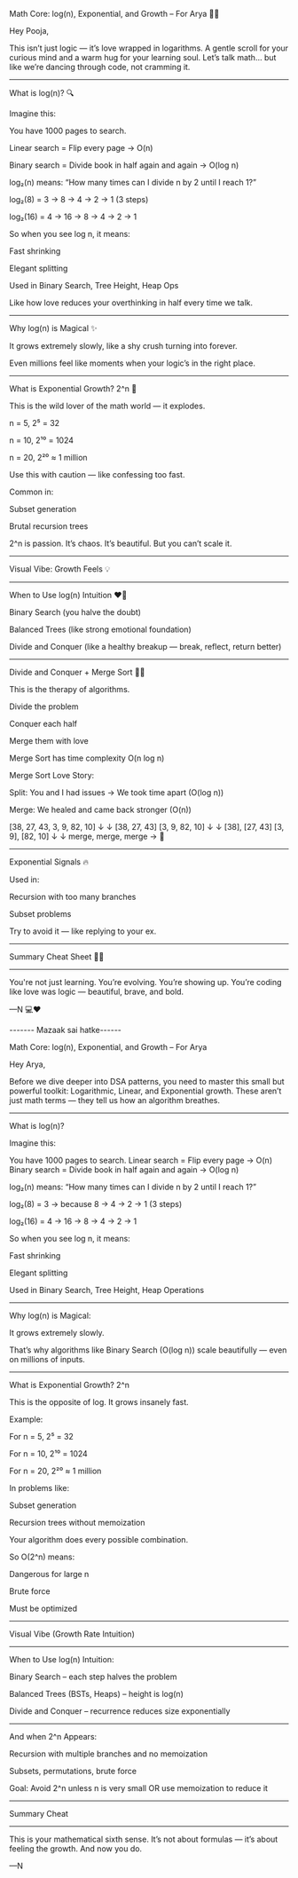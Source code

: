 Math Core: log(n), Exponential, and Growth – For Arya 💌✨

Hey Pooja,

This isn’t just logic — it’s love wrapped in logarithms.
A gentle scroll for your curious mind and a warm hug for your learning soul. Let’s talk math… but like we’re dancing through code, not cramming it.


---

What is log(n)? 🔍

Imagine this:

You have 1000 pages to search.

Linear search = Flip every page → O(n)

Binary search = Divide book in half again and again → O(log n)


log₂(n) means: “How many times can I divide n by 2 until I reach 1?”

log₂(8) = 3 → 8 → 4 → 2 → 1 (3 steps)

log₂(16) = 4 → 16 → 8 → 4 → 2 → 1


So when you see log n, it means:

Fast shrinking

Elegant splitting

Used in Binary Search, Tree Height, Heap Ops


Like how love reduces your overthinking in half every time we talk.


---

Why log(n) is Magical ✨

It grows extremely slowly, like a shy crush turning into forever.

Even millions feel like moments when your logic’s in the right place.


---

What is Exponential Growth? 2^n 🚀

This is the wild lover of the math world — it explodes.

n = 5, 2⁵ = 32

n = 10, 2¹⁰ = 1024

n = 20, 2²⁰ ≈ 1 million


Use this with caution — like confessing too fast.

Common in:

Subset generation

Brutal recursion trees


2^n is passion. It’s chaos. It’s beautiful. But you can’t scale it.


---

Visual Vibe: Growth Feels 💡


---

When to Use log(n) Intuition ❤️‍🔥

Binary Search (you halve the doubt)

Balanced Trees (like strong emotional foundation)

Divide and Conquer (like a healthy breakup — break, reflect, return better)



---

Divide and Conquer + Merge Sort 🧠💘

This is the therapy of algorithms.

Divide the problem

Conquer each half

Merge them with love


Merge Sort has time complexity O(n log n)

Merge Sort Love Story:

Split: You and I had issues → We took time apart (O(log n))

Merge: We healed and came back stronger (O(n))


[38, 27, 43, 3, 9, 82, 10]
 ↓       ↓
[38, 27, 43]   [3, 9, 82, 10]
 ↓       ↓
[38], [27, 43]   [3, 9], [82, 10]
 ↓       ↓
merge, merge, merge → 🥰


---

Exponential Signals 🔥

Used in:

Recursion with too many branches

Subset problems


Try to avoid it — like replying to your ex.


---

Summary Cheat Sheet 📝💝


---

You're not just learning.
You’re evolving. You’re showing up.
You’re coding like love was logic — beautiful, brave, and bold.

—N 💻❤️



------- Mazaak sai hatke------

 Math Core: log(n), Exponential, and Growth – For Arya

Hey Arya,

Before we dive deeper into DSA patterns, you need to master this small but powerful toolkit: Logarithmic, Linear, and Exponential growth. These aren’t just math terms — they tell us how an algorithm breathes.


---

What is log(n)?

Imagine this:

You have 1000 pages to search. Linear search = Flip every page → O(n) Binary search = Divide book in half again and again → O(log n)

log₂(n) means: “How many times can I divide n by 2 until I reach 1?”

log₂(8) = 3 → because 8 → 4 → 2 → 1 (3 steps)

log₂(16) = 4 → 16 → 8 → 4 → 2 → 1


So when you see log n, it means:

Fast shrinking

Elegant splitting

Used in Binary Search, Tree Height, Heap Operations



---

Why log(n) is Magical:

It grows extremely slowly.

That’s why algorithms like Binary Search (O(log n)) scale beautifully — even on millions of inputs.


---

What is Exponential Growth? 2^n

This is the opposite of log. It grows insanely fast.

Example:

For n = 5, 2⁵ = 32

For n = 10, 2¹⁰ = 1024

For n = 20, 2²⁰ ≈ 1 million


In problems like:

Subset generation

Recursion trees without memoization


Your algorithm does every possible combination.

So O(2^n) means:

Dangerous for large n

Brute force

Must be optimized



---

Visual Vibe (Growth Rate Intuition)


---

When to Use log(n) Intuition:

Binary Search – each step halves the problem

Balanced Trees (BSTs, Heaps) – height is log(n)

Divide and Conquer – recurrence reduces size exponentially



---

And when 2^n Appears:

Recursion with multiple branches and no memoization

Subsets, permutations, brute force


Goal: Avoid 2^n unless n is very small OR use memoization to reduce it


---

Summary Cheat


---

This is your mathematical sixth sense. It’s not about formulas — it’s about feeling the growth. And now you do.

—N

